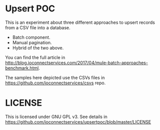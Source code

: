 # Upsert POC
This is an experiment about three different approaches to upsert records from a CSV file into a database.
* Batch component.
* Manual pagination.
* Hybrid of the two above.

You can find the full article in http://blog.ioconnectservices.com/2017/04/mule-batch-approaches-benchmark.html.

The samples here depicted use the CSVs files in https://github.com/ioconnectservices/csvs repo.

# LICENSE
This is licensed under GNU GPL v3. See details  in https://github.com/ioconnectservices/upsertpoc/blob/master/LICENSE
